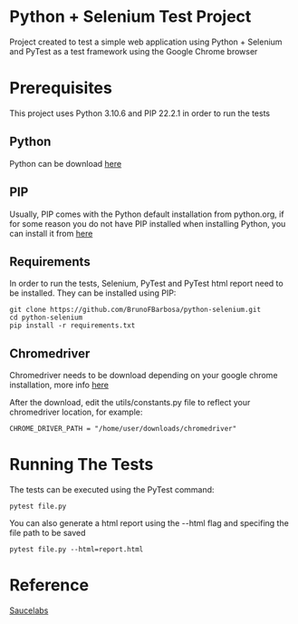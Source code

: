 # Python + Selenium Test Project

Project created to test a simple web application using Python + Selenium and PyTest as a test framework using the Google Chrome browser

# Prerequisites

This project uses Python 3.10.6 and PIP 22.2.1 in order to run the tests

## Python
Python can be download [here](https://www.python.org/downloads/)

## PIP
Usually, PIP comes with the Python default installation from python.org, if for some reason you do not have PIP installed when installing Python, you can install it from [here](https://pip.pypa.io/en/stable/installation/)

## Requirements

In order to run the tests, Selenium, PyTest and PyTest html report need to be installed. They can be installed using PIP:
```
git clone https://github.com/BrunoFBarbosa/python-selenium.git
cd python-selenium
pip install -r requirements.txt
```

## Chromedriver
Chromedriver needs to be download depending on your google chrome installation, more info [here](https://chromedriver.chromium.org/downloads)

After the download, edit the utils/constants.py file to reflect your chromedriver location, for example:

```
CHROME_DRIVER_PATH = "/home/user/downloads/chromedriver"
```

# Running The Tests

The tests can be executed using the PyTest command:
```
pytest file.py
```

You can also generate a html report using the --html flag and specifing the file path to be saved
```
pytest file.py --html=report.html
```

# Reference
[Saucelabs](https://training.saucelabs.com/codelabs/Module3-SeleniumPython/index.html)

